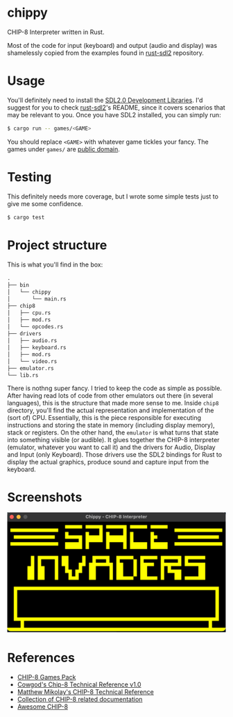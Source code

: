 # chippy

CHIP-8 Interpreter written in Rust.

Most of the code for input (keyboard) and output (audio and display) was shamelessly copied from the examples found in [rust-sdl2](https://github.com/Rust-SDL2/rust-sdl2) repository.

# Usage

You'll definitely need to install the [SDL2.0 Development Libraries](https://www.libsdl.org/). I'd suggest for you to check [rust-sdl2](https://github.com/Rust-SDL2/rust-sdl2)'s README, since it covers scenarios that may be relevant to you. Once you have SDL2 installed, you can simply run:

```bash
$ cargo run -- games/<GAME>
```

You should replace `<GAME>` with whatever game tickles your fancy. The games under `games/` are [public domain](https://www.zophar.net/pdroms/chip8/chip-8-games-pack.html).

# Testing

This definitely needs more coverage, but I wrote some simple tests just to give me some confidence.

```bash
$ cargo test
```

# Project structure

This is what you'll find in the box:

```
.
├── bin
│   └── chippy
│       └── main.rs
├── chip8
│   ├── cpu.rs
│   ├── mod.rs
│   └── opcodes.rs
├── drivers
│   ├── audio.rs
│   ├── keyboard.rs
│   ├── mod.rs
│   └── video.rs
├── emulator.rs
└── lib.rs
```

There is nothng super fancy. I tried to keep the code as simple as possible. After having read lots of code from other emulators out there (in several languages), this is the structure that made more sense to me. Inside `chip8` directory, you'll find the actual representation and implementation of the (sort of) CPU. Essentially, this is the piece responsible for executing instructions and storing the state in memory (including display memory), stack or registers. On the other hand, the `emulator` is what turns that state into something visible (or audible). It glues together the CHIP-8 interpreter (emulator, whatever you want to call it) and the drivers for Audio, Display and Input (only Keyboard). Those drivers use the SDL2 bindings for Rust to display the actual graphics, produce sound and capture input from the keyboard.

# Screenshots

![alt text](screenshots/Space_Invaders.png)

# References
- [CHIP-8 Games Pack](https://www.zophar.net/pdroms/chip8/chip-8-games-pack.html)
- [Cowgod's Chip-8 Technical Reference v1.0](http://devernay.free.fr/hacks/chip8/C8TECH10.HTM)
- [Matthew Mikolay's CHIP-8 Technical Reference](https://github.com/mattmikolay/chip-8/wiki/CHIP%E2%80%908-Technical-Reference)
- [Collection of CHIP-8 related documentation](https://github.com/trapexit/chip-8_documentation)
- [Awesome CHIP-8](https://chip-8.github.io/links/)
